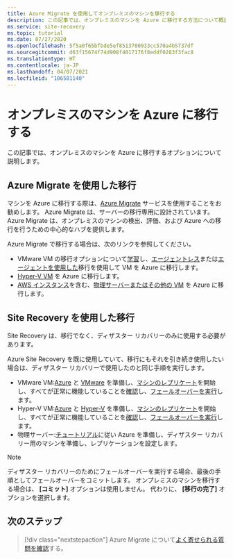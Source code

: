 ```yaml
---
title: Azure Migrate を使用してオンプレミスのマシンを移行する
description: この記事では、オンプレミスのマシンを Azure に移行する方法について概説したうえで、Azure Migrate をお勧めします。
ms.service: site-recovery
ms.topic: tutorial
ms.date: 07/27/2020
ms.openlocfilehash: 5f5a0f65bfbde5ef8513780933cc570a4b5737df
ms.sourcegitcommit: d63f15674f74d908f4017176f8eddf0283f3fac8
ms.translationtype: HT
ms.contentlocale: ja-JP
ms.lasthandoff: 04/07/2021
ms.locfileid: "106581140"
---
```

# <a name="migrate-on-premises-machines-to-azure"></a>オンプレミスのマシンを Azure に移行する

この記事では、オンプレミスのマシンを Azure に移行するオプションについて説明します。 

## <a name="migrate-with-azure-migrate"></a>Azure Migrate を使用した移行

マシンを Azure に移行する際は、[Azure Migrate](../migrate/migrate-services-overview.md) サービスを使用することをお勧めします。 Azure Migrate は、サーバーの移行専用に設計されています。 Azure Migrate は、オンプレミスのマシンの検出、評価、および Azure への移行を行うための中心的なハブを提供します。

Azure Migrate で移行する場合は、次のリンクを参照してください。

- VMware VM の移行オプションについて[学習](../migrate/server-migrate-overview.md)し、[エージェントレス](../migrate/tutorial-migrate-vmware.md)または[エージェントを使用した](../migrate/tutorial-migrate-vmware-agent.md)移行を使用して VM を Azure に移行します。
- [Hyper-V VM](../migrate/tutorial-migrate-hyper-v.md) を Azure に移行します。
- [AWS インスタンス](../migrate/tutorial-migrate-aws-virtual-machines.md)を含む、[物理サーバーまたはその他の VM](../migrate/tutorial-migrate-physical-virtual-machines.md) を Azure に移行します。

## <a name="migrate-with-site-recovery"></a>Site Recovery を使用した移行
Site Recovery は、移行でなく、ディザスター リカバリーのみに使用する必要があります。

Azure Site Recovery を既に使用していて、移行にもそれを引き続き使用したい場合は、ディザスター リカバリーで使用したのと同じ手順を実行します。

- VMware VM:[Azure](tutorial-prepare-azure.md) と [VMware](vmware-azure-tutorial-prepare-on-premises.md) を準備し、[マシンのレプリケート](vmware-azure-tutorial.md)を開始し、すべてが正常に機能していることを[確認](tutorial-dr-drill-azure.md)し、[フェールオーバーを実行](vmware-azure-tutorial-failover-failback.md)します。
- Hyper-V VM:[Azure](tutorial-prepare-azure-for-hyperv.md) と [Hyper-V](hyper-v-prepare-on-premises-tutorial.md) を準備し、[マシンのレプリケート](hyper-v-azure-tutorial.md)を開始し、すべてが正常に機能していることを[確認](tutorial-dr-drill-azure.md)し、[フェールオーバーを実行](hyper-v-azure-failover-failback-tutorial.md)します。
- 物理サーバー:[チュートリアル](physical-azure-disaster-recovery.md)に従い Azure を準備し、ディザスター リカバリー用のマシンを準備し、レプリケーションを設定します。

> [!NOTE]
> ディザスター リカバリーのためにフェールオーバーを実行する場合、最後の手順としてフェールオーバーをコミットします。 オンプレミスのマシンを移行する場合は、 **[コミット]** オプションは使用しません。 代わりに、 **[移行の完了]** オプションを選択します。 

## <a name="next-steps"></a>次のステップ

> [!div class="nextstepaction"]
> Azure Migrate について[よく寄せられる質問を確認](../migrate/resources-faq.md)する。

  

